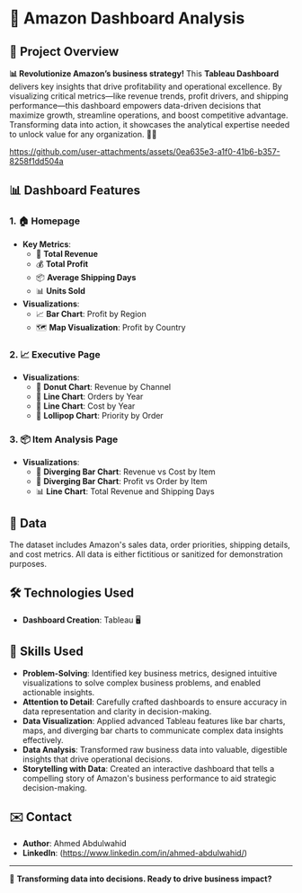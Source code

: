 # 🌟 Amazon Dashboard Analysis

## 🚀 Project Overview
**📊 Revolutionize Amazon’s business strategy!** This **Tableau Dashboard** delivers key insights that drive profitability and operational excellence. By visualizing critical metrics—like revenue trends, profit drivers, and shipping performance—this dashboard empowers data-driven decisions that maximize growth, streamline operations, and boost competitive advantage. Transforming data into action, it showcases the analytical expertise needed to unlock value for any organization. 🚀✨



https://github.com/user-attachments/assets/0ea635e3-a1f0-41b6-b357-8258f1dd504a



## 📊 Dashboard Features

### 1. 🏠 **Homepage**
- **Key Metrics**:
  - 🤑 **Total Revenue**
  - 💰 **Total Profit**
  - 📦 **Average Shipping Days**
  - 📊 **Units Sold**
- **Visualizations**:
  - 📈 **Bar Chart**: Profit by Region
  - 🗺️ **Map Visualization**: Profit by Country

### 2. 📈 **Executive Page**
- **Visualizations**:
  - 🍩 **Donut Chart**: Revenue by Channel
  - 📆 **Line Chart**: Orders by Year
  - 💸 **Line Chart**: Cost by Year
  - 🎯 **Lollipop Chart**: Priority by Order

### 3. 📦 **Item Analysis Page**
- **Visualizations**:
  - 🔄 **Diverging Bar Chart**: Revenue vs Cost by Item
  - 💼 **Diverging Bar Chart**: Profit vs Order by Item
  - 📊 **Line Chart**: Total Revenue and Shipping Days

## 📂 Data
The dataset includes Amazon's sales data, order priorities, shipping details, and cost metrics. All data is either fictitious or sanitized for demonstration purposes.

## 🛠️ Technologies Used
- **Dashboard Creation**: Tableau 🖥️

## 🧠 Skills Used
- **Problem-Solving**: Identified key business metrics, designed intuitive visualizations to solve complex business problems, and enabled actionable insights.
- **Attention to Detail**: Carefully crafted dashboards to ensure accuracy in data representation and clarity in decision-making.
- **Data Visualization**: Applied advanced Tableau features like bar charts, maps, and diverging bar charts to communicate complex data insights effectively.
- **Data Analysis**: Transformed raw business data into valuable, digestible insights that drive operational decisions.
- **Storytelling with Data**: Created an interactive dashboard that tells a compelling story of Amazon's business performance to aid strategic decision-making.


## ✉️ Contact
- **Author**: Ahmed Abdulwahid
- **LinkedIn**: (https://www.linkedin.com/in/ahmed-abdulwahid/)


---

🚀 **Transforming data into decisions. Ready to drive business impact?**

